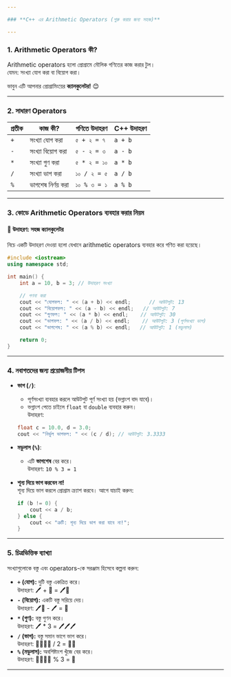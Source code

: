 ```yaml
---

### **C++ এর Arithmetic Operators (শুরু করার জন্য সহজ)**

---
```


### **1. Arithmetic Operators কী?**

Arithmetic operators হলো প্রোগ্রামে মৌলিক গণিতের কাজ করার টুল।  
যেমন: সংখ্যা যোগ করা বা বিয়োগ করা।  

ভাবুন এটি আপনার প্রোগ্রামিংয়ের **ক্যালকুলেটর!** 😊  

---

### **2. সাধারণ Operators**

| **প্রতীক** | **কাজ কী?**            | **গণিতে উদাহরণ**   | **C++ উদাহরণ**       |
|------------|-----------------------|----------------------|-----------------------|
| `+`        | সংখ্যা যোগ করা         | `৫ + ২ = ৭`         | `a + b`              |
| `-`        | সংখ্যা বিয়োগ করা       | `৫ - ২ = ৩`         | `a - b`              |
| `*`        | সংখ্যা গুণ করা         | `৫ * ২ = ১০`        | `a * b`              |
| `/`        | সংখ্যা ভাগ করা         | `১০ / ২ = ৫`        | `a / b`              |
| `%`        | ভাগশেষ নির্ণয় করা     | `১০ % ৩ = ১`        | `a % b`              |

---

### **3. কোডে Arithmetic Operators ব্যবহার করার নিয়ম**

#### 📌 **উদাহরণ: সহজ ক্যালকুলেটর**
নিচে একটি উদাহরণ দেওয়া হলো যেখানে arithmetic operators ব্যবহার করে গণিত করা হয়েছে।

```cpp
#include <iostream>
using namespace std;

int main() {
    int a = 10, b = 3; // উদাহরণ সংখ্যা

    // গণনা করা
    cout << "যোগফল: " << (a + b) << endl;      // আউটপুট: 13
    cout << "বিয়োগফল: " << (a - b) << endl;   // আউটপুট: 7
    cout << "গুণফল: " << (a * b) << endl;    // আউটপুট: 30
    cout << "ভাগফল: " << (a / b) << endl;    // আউটপুট: 3 (পূর্ণসংখ্যা ভাগ)
    cout << "ভাগশেষ: " << (a % b) << endl;   // আউটপুট: 1 (মডুলাস)

    return 0;
}
```

---

### **4. নবাগতদের জন্য প্রয়োজনীয় টিপস**
- **ভাগ (`/`)**:  
  - পূর্ণসংখ্যা ব্যবহার করলে আউটপুট পূর্ণ সংখ্যা হয় (ভগ্নাংশ বাদ যাবে)।  
  - ভগ্নাংশ পেতে চাইলে `float` বা `double` ব্যবহার করুন।  
  উদাহরণ:  
  ```cpp
  float c = 10.0, d = 3.0;
  cout << "নির্ভুল ভাগফল: " << (c / d); // আউটপুট: 3.3333
  ```

- **মডুলাস (`%`)**:  
  - এটি **ভাগশেষ** বের করে।  
  উদাহরণ: `10 % 3 = 1`

- **শূন্য দিয়ে ভাগ করবেন না!**  
  শূন্য দিয়ে ভাগ করলে প্রোগ্রাম ক্র্যাশ করবে। আগে যাচাই করুন:  
  ```cpp
  if (b != 0) {
      cout << a / b;
  } else {
      cout << "ত্রুটি: শূন্য দিয়ে ভাগ করা যাবে না!";
  }
  ```

---

### **5. চিত্রভিত্তিক ব্যাখ্যা**
সংখ্যাগুলোকে বস্তু এবং operators-কে সরঞ্জাম হিসেবে কল্পনা করুন:

- **`+` (যোগ):** দুটি বস্তু একত্রিত করে।  
  উদাহরণ: 🖊️ + 📖 = 🖊️📖  
- **`-` (বিয়োগ):** একটি বস্তু সরিয়ে দেয়।  
  উদাহরণ: 🖊️📖 - 🖊️ = 📖  
- **`*` (গুণ):** বস্তু গুণন করে।  
  উদাহরণ: 🖊️ * 3 = 🖊️🖊️🖊️  
- **`/` (ভাগ):** বস্তু সমান ভাগে ভাগ করে।  
  উদাহরণ: 🍎🍎🍎🍎 / 2 = 🍎🍎  
- **`%` (মডুলাস):** অবশিষ্টাংশ খুঁজে বের করে।  
  উদাহরণ: 🍎🍎🍎🍎 % 3 = 🍎  

---

